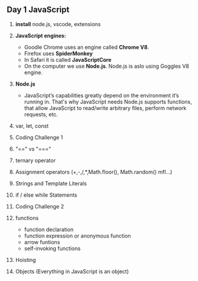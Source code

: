 ## Day 1 JavaScript

1. **install** node.js, vscode, extensions

2. **JavaScript engines:**
    - Goodle Chrome uses an engine called **Chrome V8**.
    - Firefox uses **SpiderMonkey**
    - In Safari it is called **JavaScriptCore**
    - On the computer we use **Node.js**. Node.js is aslo using Goggles V8 engine.
3. **Node.js**
    - JavaScript’s capabilities greatly depend on the environment it’s running in. That's why JavaScript needs Node.js supports functions, that allow JavaScript to read/write arbitrary files, perform network requests, etc.
4. var, let, const
5. Coding Challenge 1
5. "==" vs "==="
6. ternary operator
7. Assignment operators (+,-,/,*,Math.floor(), Math.random() mfl...)
8. Strings and Template Literals
9. if / else while Statements
10. Coding Challenge 2
11. functions
    - function declaration
    - function expression or anonymous function
    - arrow funtions
    - self-invoking functions
12. Hoisting
7. Objects (Everything in JavaScript is an object)